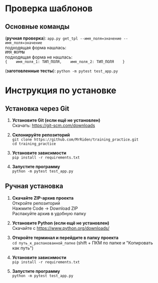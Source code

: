 # Проверка шаблонов  

## Основные команды  
(**ручная проверка**): `app.py get_tpl --имя_поля=значение --имя_поля=значение`   
подходящая форма нашлась:  
`ИМЯ_ФОРМЫ`  
подходящая форма не нашлась:  
`{   
  имя_поля_1: ТИП_ПОЛЯ,   
  имя_поля_2: ТИП_ПОЛЯ   
}`     

(**заготовленные тесты**): `python -m pytest test_app.py`                    

# Инструкция по установке  

## Установка через Git

1. **Установите Git (если ещё не установлен)**    
  Скачать: https://git-scm.com/downloads  

2. **Склонируйте репозиторий**  
  `git clone https://github.com/MrRiden/training_practice.git`  
  `cd training_practice`  

3. **Установите зависимости**  
  `pip install -r requirements.txt`  

4. **Запустите программу**  
  `python -m pytest test_app.py`  

## Ручная установка  

1. **Скачайте ZIP-архив проекта**  
  Откройте репозиторий  
  Нажмите Code -> Download ZIP  
  Распакуйте архив в удобную папку  

2. **Установите Python (если ещё не установлен)**  
  Скачайте с https://www.python.org/downloads/  

3. **Откройте терминал и перейдите в папку проекта**  
  `cd путь_к_распакованной_папке` (shift + ПКМ по папке и "Копировать как путь")  

4. **Установите зависимости**  
  `pip install -r requirements.txt`  

5. **Запустите программу**  
  `python -m pytest test_app.py`  

